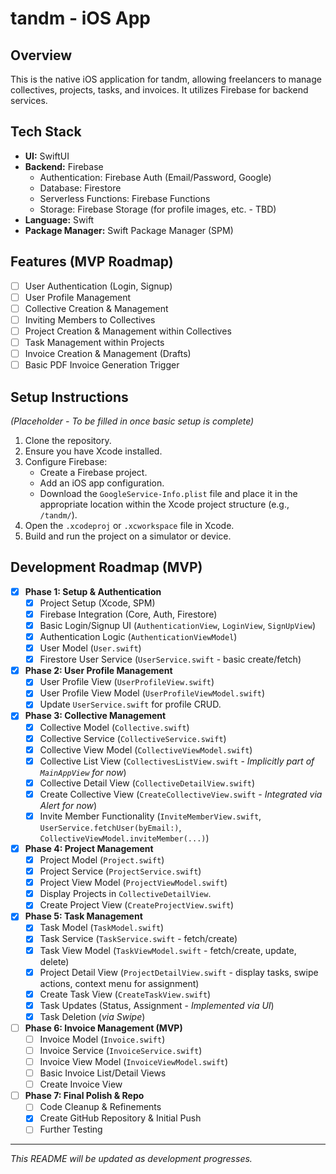 # tandm - iOS App

## Overview

This is the native iOS application for tandm, allowing freelancers to manage collectives, projects, tasks, and invoices. It utilizes Firebase for backend services.

## Tech Stack

-   **UI:** SwiftUI
-   **Backend:** Firebase
    -   Authentication: Firebase Auth (Email/Password, Google)
    -   Database: Firestore
    -   Serverless Functions: Firebase Functions
    -   Storage: Firebase Storage (for profile images, etc. - TBD)
-   **Language:** Swift
-   **Package Manager:** Swift Package Manager (SPM)

## Features (MVP Roadmap)

-   [ ] User Authentication (Login, Signup)
-   [ ] User Profile Management
-   [ ] Collective Creation & Management
-   [ ] Inviting Members to Collectives
-   [ ] Project Creation & Management within Collectives
-   [ ] Task Management within Projects
-   [ ] Invoice Creation & Management (Drafts)
-   [ ] Basic PDF Invoice Generation Trigger

## Setup Instructions

*(Placeholder - To be filled in once basic setup is complete)*

1.  Clone the repository.
2.  Ensure you have Xcode installed.
3.  Configure Firebase:
    *   Create a Firebase project.
    *   Add an iOS app configuration.
    *   Download the `GoogleService-Info.plist` file and place it in the appropriate location within the Xcode project structure (e.g., `/tandm/`).
4.  Open the `.xcodeproj` or `.xcworkspace` file in Xcode.
5.  Build and run the project on a simulator or device.

## Development Roadmap (MVP)

- [x] **Phase 1: Setup & Authentication**
    - [x] Project Setup (Xcode, SPM)
    - [x] Firebase Integration (Core, Auth, Firestore)
    - [x] Basic Login/Signup UI (`AuthenticationView`, `LoginView`, `SignUpView`)
    - [x] Authentication Logic (`AuthenticationViewModel`)
    - [x] User Model (`User.swift`)
    - [x] Firestore User Service (`UserService.swift` - basic create/fetch)

- [x] **Phase 2: User Profile Management**
    - [x] User Profile View (`UserProfileView.swift`)
    - [x] User Profile View Model (`UserProfileViewModel.swift`)
    - [x] Update `UserService.swift` for profile CRUD.

- [x] **Phase 3: Collective Management**
    - [x] Collective Model (`Collective.swift`)
    - [x] Collective Service (`CollectiveService.swift`)
    - [x] Collective View Model (`CollectiveViewModel.swift`)
    - [x] Collective List View (`CollectivesListView.swift` - *Implicitly part of `MainAppView` for now*)
    - [x] Collective Detail View (`CollectiveDetailView.swift`)
    - [x] Create Collective View (`CreateCollectiveView.swift` - *Integrated via Alert for now*)
    - [x] Invite Member Functionality (`InviteMemberView.swift`, `UserService.fetchUser(byEmail:)`, `CollectiveViewModel.inviteMember(...)`)

- [x] **Phase 4: Project Management**
    - [x] Project Model (`Project.swift`)
    - [x] Project Service (`ProjectService.swift`)
    - [x] Project View Model (`ProjectViewModel.swift`)
    - [x] Display Projects in `CollectiveDetailView`.
    - [x] Create Project View (`CreateProjectView.swift`)

- [x] **Phase 5: Task Management**
    - [x] Task Model (`TaskModel.swift`)
    - [x] Task Service (`TaskService.swift` - fetch/create)
    - [x] Task View Model (`TaskViewModel.swift` - fetch/create, update, delete)
    - [x] Project Detail View (`ProjectDetailView.swift` - display tasks, swipe actions, context menu for assignment)
    - [x] Create Task View (`CreateTaskView.swift`)
    - [x] Task Updates (Status, Assignment - *Implemented via UI*)
    - [x] Task Deletion (*via Swipe*)

- [ ] **Phase 6: Invoice Management (MVP)**
    - [ ] Invoice Model (`Invoice.swift`)
    - [ ] Invoice Service (`InvoiceService.swift`)
    - [ ] Invoice View Model (`InvoiceViewModel.swift`)
    - [ ] Basic Invoice List/Detail Views
    - [ ] Create Invoice View

- [ ] **Phase 7: Final Polish & Repo**
    - [ ] Code Cleanup & Refinements
    - [x] Create GitHub Repository & Initial Push
    - [ ] Further Testing

---

*This README will be updated as development progresses.* 